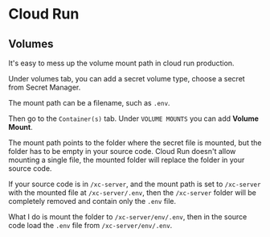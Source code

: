 # Cloud Run

## Volumes

It's easy to mess up the volume mount path in cloud run production.

Under volumes tab, you can add a secret volume type, choose a secret from Secret Manager.

The mount path can be a filename, such as `.env`.

Then go to the `Container(s)` tab. Under `VOLUME MOUNTS` you can add **Volume Mount**.

The mount path points to the folder where the secret file is mounted, but the folder has to be empty in your source code. Cloud Run doesn't allow mounting a single file, the mounted folder will replace the folder in your source code. 

If your source code is in `/xc-server`, and the mount path is set to `/xc-server` with the mounted file at `/xc-server/.env`, then the `/xc-server` folder will be completely removed and contain only the `.env` file.

What I do is mount the folder to `/xc-server/env/.env`, then in the source code load the `.env` file from `/xc-server/env/.env`.

